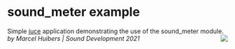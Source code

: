 # sound_meter example
Simple [juce](https://juce.com/) application demonstrating the use of the sound_meter module.
<img align="right" src="https://www.sounddevelopment.nl/sd/resources/images/sound_meter/sound_meter.gif"><br>
*by Marcel Huibers | Sound Development 2021*
